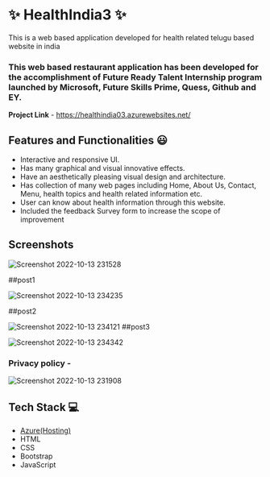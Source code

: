 # ✨ HealthIndia3  ✨

This is a web based application developed for health related telugu based website in india

### This web based restaurant application has been developed for the accomplishment of Future Ready Talent Internship program launched by Microsoft, Future Skills Prime, Quess, Github and EY.


**Project Link** - https://healthindia03.azurewebsites.net/


## Features and Functionalities 😃

- Interactive and responsive UI.
- Has many graphical and visual innovative effects.
- Have an aesthetically pleasing visual design and architecture.
- Has collection of many web pages including Home, About Us, Contact, Menu, health topics and health related information etc.
- User can know about health information through this website.
- Included the feedback Survey form to increase the scope of improvement 

## Screenshots

 


![Screenshot 2022-10-13 231528](https://user-images.githubusercontent.com/114175208/195671969-fd83baf7-57af-4caf-8610-0ac7d0d0cb95.png)


 ##post1
 
![Screenshot 2022-10-13 234235](https://user-images.githubusercontent.com/114175208/195674628-7296b61f-d9b7-4d28-bcd8-d6ceb119af86.png)


##post2
 
 ![Screenshot 2022-10-13 234121](https://user-images.githubusercontent.com/114175208/195674517-325b07c1-4126-464c-81ce-efaa567b003c.png)
##post3


![Screenshot 2022-10-13 234342](https://user-images.githubusercontent.com/114175208/195674747-ee7c9445-73c3-4200-9c95-e3e706fedbb2.png)


### Privacy policy -

![Screenshot 2022-10-13 231908](https://user-images.githubusercontent.com/114175208/195674391-166fe076-2a72-4ff9-9b2b-1c387913dbb4.png)



## Tech Stack 💻

- [Azure(Hosting)](https://azure.microsoft.com/en-in/features/azure-portal/)
- HTML
- CSS
- Bootstrap
- JavaScript
